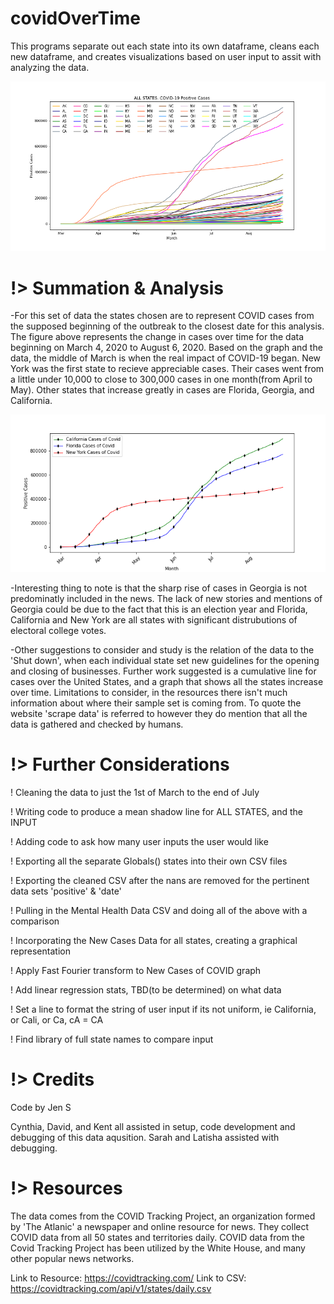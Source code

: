 # covidOverTime
This programs separate out each state into its own dataframe, 
cleans each new dataframe, and creates visualizations based on user input to assit with analyzing the data.

![Covid All](https://github.com/ph1-618O/covidOverTime/blob/master/CovidStateGraphALL.png)

# !> Summation & Analysis
-For this set of data the states chosen are to represent COVID cases from the supposed beginning of the outbreak to the closest date for this analysis. The figure above represents the change in cases over time for the data beginning on March 4, 2020 to August 6, 2020. Based on the graph and the data, the middle of March is when the real impact of COVID-19 began. New York was the first state to recieve appreciable cases. Their cases went from a little under 10,000 to close to 300,000 cases in one month(from April to May). Other states that increase greatly in cases are Florida, Georgia, and California. 

![Chosen State](https://github.com/ph1-618O/covidOverTime/blob/master/CovidStateGraph.png)

-Interesting thing to note is that the sharp rise of cases in Georgia is not predominatly included in the news. The lack of new stories and mentions of Georgia could be due to the fact that this is an election year and Florida, California and New York are all states with significant distrubutions of electoral college votes. 

-Other suggestions to consider and study is the relation of the data to the 'Shut down', when each individual state set new guidelines for the opening and closing of businesses. Further work suggested is a cumulative line for cases over the United States, and a graph that shows all the states increase over time. Limitations to consider, in the resources there isn't much information about where their sample set is coming from. To quote the website 'scrape data' is referred to however they do mention that all the data is gathered and checked by humans.


# !> Further Considerations
! Cleaning the data to just the 1st of March to the end of July

! Writing code to produce a mean shadow line for ALL STATES, and the INPUT

! Adding code to ask how many user inputs the user would like

! Exporting all the separate Globals() states into their own CSV files

! Exporting the cleaned CSV after the nans are removed for the pertinent data sets 'positive' & 'date'

! Pulling in the Mental Health Data CSV and doing all of the above with a comparison

! Incorporating the New Cases Data for all states, creating a graphical representation

! Apply Fast Fourier transform to New Cases of COVID graph

! Add linear regression stats, TBD(to be determined) on what data

! Set a line to format the string of user input if its not uniform, ie California, or Cali, or Ca, cA = CA

! Find library of full state names to compare input

# !> Credits

Code by Jen S

Cynthia, David, and Kent all assisted in setup, code development and debugging of this data aqusition.
Sarah and Latisha assisted with debugging.

# !> Resources
The data comes from the COVID Tracking Project, an organization formed by 'The Atlanic'
a newspaper and online resource for news. They collect COVID data from all 50 states and territories daily. 
COVID data from the Covid Tracking Project has been utilized by the White House, and many other popular news networks.

Link to Resource: https://covidtracking.com/
Link to CSV: https://covidtracking.com/api/v1/states/daily.csv

